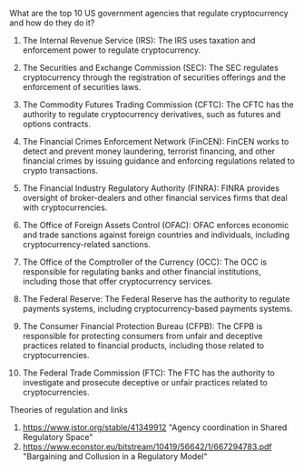 What are the top 10 US government agencies that regulate cryptocurrency and how do they do it?

1. The Internal Revenue Service (IRS): The IRS uses taxation and enforcement power to regulate cryptocurrency.

2. The Securities and Exchange Commission (SEC): The SEC regulates cryptocurrency through the registration of securities offerings and the enforcement of securities laws.

3. The Commodity Futures Trading Commission (CFTC): The CFTC has the authority to regulate cryptocurrency derivatives, such as futures and options contracts.

4. The Financial Crimes Enforcement Network (FinCEN): FinCEN works to detect and prevent money laundering, terrorist financing, and other financial crimes by issuing guidance and enforcing regulations related to crypto transactions.

5. The Financial Industry Regulatory Authority (FINRA): FINRA provides oversight of broker-dealers and other financial services firms that deal with cryptocurrencies.

6. The Office of Foreign Assets Control (OFAC): OFAC enforces economic and trade sanctions against foreign countries and individuals, including cryptocurrency-related sanctions.

7. The Office of the Comptroller of the Currency (OCC): The OCC is responsible for regulating banks and other financial institutions, including those that offer cryptocurrency services.

8. The Federal Reserve: The Federal Reserve has the authority to regulate payments systems, including cryptocurrency-based payments systems.

9. The Consumer Financial Protection Bureau (CFPB): The CFPB is responsible for protecting consumers from unfair and deceptive practices related to financial products, including those related to cryptocurrencies.

10. The Federal Trade Commission (FTC): The FTC has the authority to investigate and prosecute deceptive or unfair practices related to cryptocurrencies.

Theories of regulation and links

1. https://www.jstor.org/stable/41349912 "Agency coordination in Shared Regulatory Space"
2. https://www.econstor.eu/bitstream/10419/56642/1/667294783.pdf "Bargaining and Collusion in a Regulatory Model"
